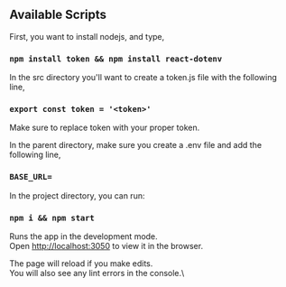## Available Scripts

First, you want to install nodejs, and type,

### `npm install token && npm install react-dotenv`

In the src directory you'll want to create a token.js file with the following line,

### `export const token = '<token>'`

Make sure to replace token with your proper token.

In the parent directory, make sure you create a .env file and add the following line,

### `BASE_URL=`

In the project directory, you can run:

### `npm i && npm start`

Runs the app in the development mode.\
Open [http://localhost:3050](http://localhost:3000) to view it in the browser.

The page will reload if you make edits.\
You will also see any lint errors in the console.\
